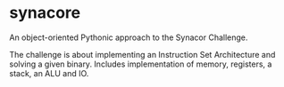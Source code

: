 # synacore

An object-oriented Pythonic approach to the Synacor Challenge. 

The challenge is about implementing an Instruction Set Architecture and solving a given binary. Includes implementation of memory, registers, a stack, an ALU and IO.


